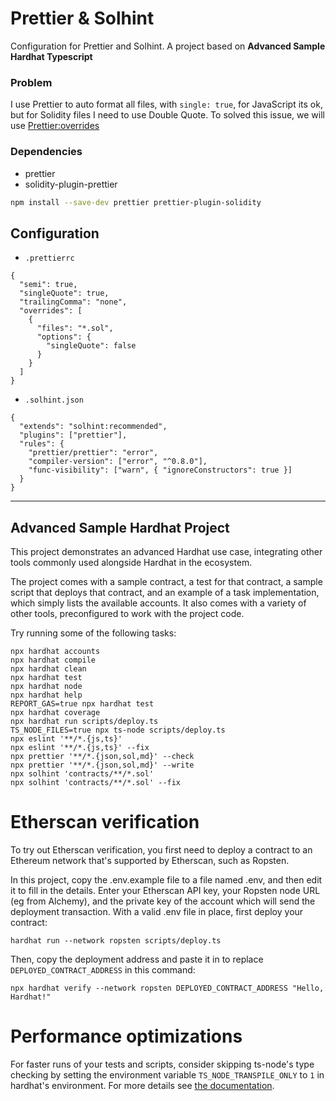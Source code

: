 # Prettier & Solhint

Configuration for Prettier and Solhint. A project based on **Advanced Sample Hardhat Typescript**

### Problem

I use Prettier to auto format all files, with `single: true`, for JavaScript its ok, but for Solidity files I need to use Double Quote. To solved this issue, we will use [Prettier:overrides](https://prettier.io/docs/en/configuration.html#configuration-overrides)

### Dependencies

- prettier
- solidity-plugin-prettier

```bash
npm install --save-dev prettier prettier-plugin-solidity
```

## Configuration

- `.prettierrc`

```
{
  "semi": true,
  "singleQuote": true,
  "trailingComma": "none",
  "overrides": [
    {
      "files": "*.sol",
      "options": {
        "singleQuote": false
      }
    }
  ]
}
```

- `.solhint.json`

```
{
  "extends": "solhint:recommended",
  "plugins": ["prettier"],
  "rules": {
    "prettier/prettier": "error",
    "compiler-version": ["error", "^0.8.0"],
    "func-visibility": ["warn", { "ignoreConstructors": true }]
  }
}
```


---

## Advanced Sample Hardhat Project

This project demonstrates an advanced Hardhat use case, integrating other tools commonly used alongside Hardhat in the ecosystem.

The project comes with a sample contract, a test for that contract, a sample script that deploys that contract, and an example of a task implementation, which simply lists the available accounts. It also comes with a variety of other tools, preconfigured to work with the project code.

Try running some of the following tasks:

```shell
npx hardhat accounts
npx hardhat compile
npx hardhat clean
npx hardhat test
npx hardhat node
npx hardhat help
REPORT_GAS=true npx hardhat test
npx hardhat coverage
npx hardhat run scripts/deploy.ts
TS_NODE_FILES=true npx ts-node scripts/deploy.ts
npx eslint '**/*.{js,ts}'
npx eslint '**/*.{js,ts}' --fix
npx prettier '**/*.{json,sol,md}' --check
npx prettier '**/*.{json,sol,md}' --write
npx solhint 'contracts/**/*.sol'
npx solhint 'contracts/**/*.sol' --fix
```

# Etherscan verification

To try out Etherscan verification, you first need to deploy a contract to an Ethereum network that's supported by Etherscan, such as Ropsten.

In this project, copy the .env.example file to a file named .env, and then edit it to fill in the details. Enter your Etherscan API key, your Ropsten node URL (eg from Alchemy), and the private key of the account which will send the deployment transaction. With a valid .env file in place, first deploy your contract:

```shell
hardhat run --network ropsten scripts/deploy.ts
```

Then, copy the deployment address and paste it in to replace `DEPLOYED_CONTRACT_ADDRESS` in this command:

```shell
npx hardhat verify --network ropsten DEPLOYED_CONTRACT_ADDRESS "Hello, Hardhat!"
```

# Performance optimizations

For faster runs of your tests and scripts, consider skipping ts-node's type checking by setting the environment variable `TS_NODE_TRANSPILE_ONLY` to `1` in hardhat's environment. For more details see [the documentation](https://hardhat.org/guides/typescript.html#performance-optimizations).
